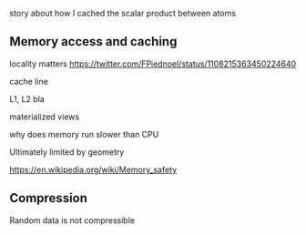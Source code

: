 story about  how I cached the scalar product between atoms


## Memory access and caching


locality matters
https://twitter.com/FPiednoel/status/1108215363450224640


cache line

L1, L2 bla

materialized views

why does memory run slower than CPU

Ultimately limited by geometry

https://en.wikipedia.org/wiki/Memory_safety

## Compression

Random data is not compressible
